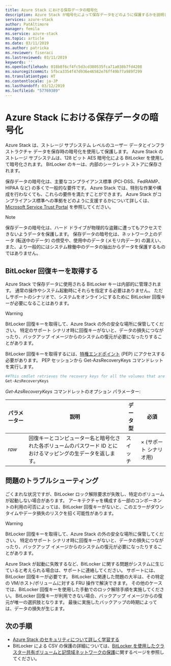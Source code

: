 ```yaml
---
title: Azure Stack における保存データの暗号化
description: Azure Stack が暗号化によって保存データをどのように保護するかを説明します。
services: azure-stack
author: PatAltimore
manager: femila
ms.service: azure-stack
ms.topic: article
ms.date: 03/11/2019
ms.author: patricka
ms.reviewer: fiseraci
ms.lastreviewed: 03/11/2019
keywords: ''
ms.openlocfilehash: 018b8f6cf4fc5d3cd380535fca71a038b7fd4208
ms.sourcegitcommit: 5fbca3354f47d936e46582e76ff49b77a989f299
ms.translationtype: HT
ms.contentlocale: ja-JP
ms.lasthandoff: 03/12/2019
ms.locfileid: "57769389"
---
```

# <a name="data-at-rest-encryption-in-azure-stack"></a>Azure Stack における保存データの暗号化

Azure Stack は、ストレージ サブシステム レベルのユーザー データとインフラストラクチャ データを保存時の暗号化を使用して保護します。 Azure Stack のストレージ サブシステムは、128 ビット AES 暗号化による BitLocker を使用して暗号化されます。 BitLocker のキーは、内部のシークレット ストアに保存されます。

保存データの暗号化は、主要なコンプライアンス標準 (PCI-DSS、FedRAMP、HIPAA など) の多くで一般的な要件です。 Azure Stack では、特別な作業や構成を行わなくても、これらの要件を満たすことができます。 Azure Stack がコンプライアンス標準への準拠をどのように支援するかについて詳しくは、[Microsoft Service Trust Portal](https://aka.ms/AzureStackCompliance) を参照してください。

> [!NOTE]
> 保存データの暗号化は、ハード ドライブが物理的な盗難に遭ってもアクセスできないようデータを保護します。 保存データの暗号化は、ネットワーク上のデータ (転送中のデータ) の傍受や、使用中のデータ (メモリ内データ) の漏えい、また、より一般的にはシステム稼働中のデータの抽出からデータを保護するものではありません。

## <a name="retrieving-bitlocker-recovery-keys"></a>BitLocker 回復キーを取得する

Azure Stack で保存データに使用される BitLocker キーは内部的に管理されます。 通常の操作やシステム起動時にそれらを指定する必要はありません。 ただしサポートのシナリオで、システムをオンラインにするために BitLocker 回復キーが必要になることはあります。  

> [!WARNING]
> BitLocker 回復キーを取得して、Azure Stack の外の安全な場所に保管してください。 特定のサポート シナリオ時に回復キーがないと、データの損失につながったり、バックアップ イメージからのシステムの復元が必要になったりすることがあります。

BitLocker 回復キーを取得するには、[特権エンドポイント](azure-stack-privileged-endpoint.md) (PEP) にアクセスする必要があります。 PEP セッションから Get-AzsRecoveryKeys コマンドレットを実行します。

```powershell
##This cmdlet retrieves the recovery keys for all the volumes that are encrypted with BitLocker.
Get-AzsRecoveryKeys
```

*Get-AzsRecoveryKeys* コマンドレットのオプション パラメーター:

| パラメーター | 説明 | データ型 | 必須 |
|---------|---------|---------|---------|
|*raw* | 回復キーとコンピューター名と暗号化された各ボリュームのパスワード ID とにおけるマッピングの生データを返します。  | スイッチ | × (サポート シナリオ用)|


## <a name="troubleshoot-issues"></a>問題のトラブルシューティング

ごくまれな状況ですが、BitLocker ロック解除要求が失敗し、特定のボリュームが起動しない場合があります。 アーキテクチャを構成する一部のコンポーネントの利用の可否によっては、BitLocker 回復キーがないと、このエラーがダウンタイムやデータ損失のリスクを招く可能性があります。

> [!WARNING]
> BitLocker 回復キーを取得して、Azure Stack の外の安全な場所に保管してください。 特定のサポート シナリオ時に回復キーがないと、データの損失につながったり、バックアップ イメージからのシステムの復元が必要になったりすることがあります。

Azure Stack が起動に失敗するなど、BitLocker に関する問題がシステムに生じていると考えられる場合は、サポートに連絡してください。 サポートには、BitLocker 回復キーが必要です。 BitLocker に関連した問題の大半は、その特定の VM/ホスト/ボリュームに対する FRU 操作で解決できます。 その他のケースでは、BitLocker 回復キーを使用した手動でのロック解除手順を実施してください。 BitLocker 回復キーが利用できない場合、バックアップ イメージからの復元が唯一の選択肢となります。 最後に実施したバックアップの時期によっては、データの損失が生じます。

## <a name="next-steps"></a>次の手順

- [Azure Stack のセキュリティについて詳しく学習する](azure-stack-security-foundations.md)
- BitLocker による CSV の保護の詳細については、[BitLocker を使用したクラスター共有ボリュームと記憶域ネットワークの保護](https://docs.microsoft.com/windows/security/information-protection/bitlocker/protecting-cluster-shared-volumes-and-storage-area-networks-with-bitlocker)に関するページを参照してください。